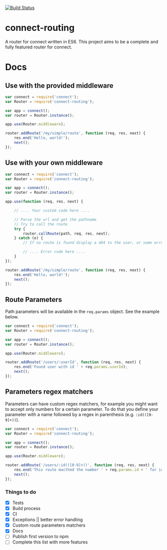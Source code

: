 [![Build Status](https://travis-ci.org/eduardn/connect-routing.svg?branch=master)](https://travis-ci.org/eduardn/connect-routing)

# connect-routing
A router for connect written in ES6. This project aims to be a complete and fully featured router for connect.

# Docs
## Use with the provided middleware

```JavaScript
var connect = require('connect');
var Router = require('connect-routing');

var app = connect();
var router = Router.instance();

app.use(Router.middleware);

router.addRoute('/my/simple/route', function (req, res, next) {
    res.end('Hello, world!');
    next();
});
```

## Use with your own middleware

```JavaScript
var connect = require('connect');
var Router = require('connect-routing');

var app = connect();
var router = Router.instance();

app.use(function (req, res, next) {

    // .... Your custom code here ....

    // Parse the url and get the pathname
    // Try to call the route
    try {
        router.callRoute(path, req, res, next);
    } catch (e) {
        // If no route is found display a 404 to the user, or some error

        // .... Error code here ....
    }
});

router.addRoute('/my/simple/route', function (req, res, next) {
    res.end('Hello, world!');
    next();
});
```

## Route Parameters
Path parameters will be available in the ```req.params``` object. See the example below.

```JavaScript
var connect = require('connect');
var Router = require('connect-routing');

var app = connect();
var router = Router.instance();

app.use(Router.middleware);

router.addRoute('/users/:userId', function (req, res, next) {
    res.end('Found user with id ' + req.params.userId);
    next();
});
```

## Parameters regex matchers
Parameters can have custom regex matchers, for example you might want to accept
only numbers for a certain parameter. To do that you define your parameter with
a name followed by a regex in parenthesis (e.g. ```:id(([0-9]+))```).

```JavaScript
var connect = require('connect');
var Router = require('connect-routing');

var app = connect();
var router = Router.instance();

app.use(Router.middleware);

router.addRoute('/users/:id(([0-9]+))', function (req, res, next) {
    res.end('This route macthed the number ' + req.params.id + ' for id parameter');
    next();
});
```

### Things to do
- [x] Tests
- [x]  Build process
- [x] CI
- [x] Exceptions || better error handling
- [x] Custom route parameters matchers
- [x] Docs
- [ ] Publish first version to npm
- [ ] Complete this list with more features
